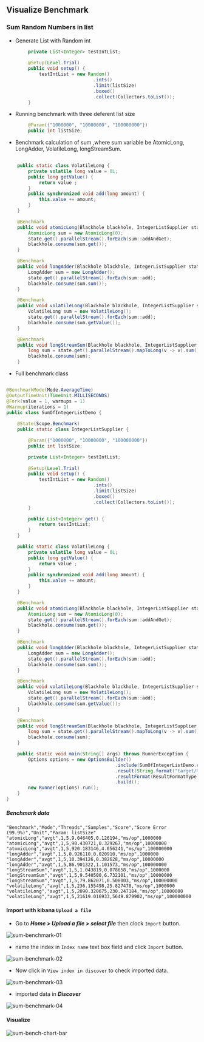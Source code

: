 ## Visualize Benchmark 


### Sum Random Numbers in list

- Generate List with Random int

```java
        private List<Integer> testIntList;
        
        @Setup(Level.Trial)
        public void setup() {
            testIntList = new Random()
                                .ints()
                                .limit(listSize)
                                .boxed()
                                .collect(Collectors.toList());
        }
````

- Running benchmark with three deferent list size

```java
        @Param({"1000000", "10000000", "100000000"})
        public int listSize;
```

- Benchmark calculation of sum ,where sum variable be AtomicLong, LongAdder, VolatileLong, longStreamSum.

```java
   
    public static class VolatileLong {
        private volatile long value = 0L;
        public long getValue() {
            return value ;
        }
        public synchronized void add(long amount) {
            this.value += amount;
        }
    }

    @Benchmark
    public void atomicLong(Blackhole blackhole, IntegerListSupplier state) {
        AtomicLong sum = new AtomicLong(0);
        state.get().parallelStream().forEach(sum::addAndGet);
        blackhole.consume(sum.get());
    }

    @Benchmark
    public void longAdder(Blackhole blackhole, IntegerListSupplier state) {
        LongAdder sum = new LongAdder();
        state.get().parallelStream().forEach(sum::add);
        blackhole.consume(sum.sum());
    }

    @Benchmark
    public void volatileLong(Blackhole blackhole, IntegerListSupplier state) {
        VolatileLong sum = new VolatileLong();
        state.get().parallelStream().forEach(sum::add);
        blackhole.consume(sum.getValue());
    }

    @Benchmark
    public void longStreamSum(Blackhole blackhole, IntegerListSupplier state) {
        long sum = state.get().parallelStream().mapToLong(v -> v).sum();
        blackhole.consume(sum);
    }
```
- Full benchmark class

```java

@BenchmarkMode(Mode.AverageTime)
@OutputTimeUnit(TimeUnit.MILLISECONDS)
@Fork(value = 1, warmups = 1)
@Warmup(iterations = 1)
public class SumOfIntegerListDemo {
    
    @State(Scope.Benchmark)
    public static class IntegerListSupplier {

        @Param({"1000000", "10000000", "100000000"})
        public int listSize;

        private List<Integer> testIntList;
        
        @Setup(Level.Trial)
        public void setup() {
            testIntList = new Random()
                                .ints()
                                .limit(listSize)
                                .boxed()
                                .collect(Collectors.toList());
        }

        public List<Integer> get() {
            return testIntList;
        }
    }

    public static class VolatileLong {
        private volatile long value = 0L;
        public long getValue() {
            return value ;
        }
        public synchronized void add(long amount) {
            this.value += amount;
        }
    }

    @Benchmark
    public void atomicLong(Blackhole blackhole, IntegerListSupplier state) {
        AtomicLong sum = new AtomicLong(0);
        state.get().parallelStream().forEach(sum::addAndGet);
        blackhole.consume(sum.get());
    }

    @Benchmark
    public void longAdder(Blackhole blackhole, IntegerListSupplier state) {
        LongAdder sum = new LongAdder();
        state.get().parallelStream().forEach(sum::add);
        blackhole.consume(sum.sum());
    }

    @Benchmark
    public void volatileLong(Blackhole blackhole, IntegerListSupplier state) {
        VolatileLong sum = new VolatileLong();
        state.get().parallelStream().forEach(sum::add);
        blackhole.consume(sum.getValue());
    }

    @Benchmark
    public void longStreamSum(Blackhole blackhole, IntegerListSupplier state) {
        long sum = state.get().parallelStream().mapToLong(v -> v).sum();
        blackhole.consume(sum);
    }

    public static void main(String[] args) throws RunnerException {
        Options options = new OptionsBuilder()
                                        .include(SumOfIntegerListDemo.class.getSimpleName())
                                        .result(String.format("target/%s_results_%s.csv", SumOfIntegerListDemo.class.getSimpleName(), LocalDateTime.now()))
                                        .resultFormat(ResultFormatType.CSV)
                                        .build();
        new Runner(options).run();
    }
}
```

##### Benchmark data

```csv
"Benchmark","Mode","Threads","Samples","Score","Score Error (99.9%)","Unit","Param: listSize"
"atomicLong","avgt",1,5,9.046405,0.126194,"ms/op",1000000
"atomicLong","avgt",1,5,90.430721,0.329267,"ms/op",10000000
"atomicLong","avgt",1,5,920.183146,4.056241,"ms/op",100000000
"longAdder","avgt",1,5,0.926110,0.020910,"ms/op",1000000
"longAdder","avgt",1,5,10.394126,0.382628,"ms/op",10000000
"longAdder","avgt",1,5,86.901322,1.101573,"ms/op",100000000
"longStreamSum","avgt",1,5,1.043819,0.078658,"ms/op",1000000
"longStreamSum","avgt",1,5,9.540500,6.732101,"ms/op",10000000
"longStreamSum","avgt",1,5,79.862071,0.508003,"ms/op",100000000
"volatileLong","avgt",1,5,236.155498,25.827478,"ms/op",1000000
"volatileLong","avgt",1,5,2090.320675,230.247184,"ms/op",10000000
"volatileLong","avgt",1,5,21619.016933,5649.879902,"ms/op",100000000
```

#### Import with kibana `Upload a file` 

- Go to ***Home > Upload a file > select file*** then clock `Import` button.

![sum-benchmark-01](images/sum-benchmark-01.png)

- name the index in  `Index name` text box  field and click `Import` button.

![sum-benchmark-02](images/sum-benchmark-02.png)

- Now click in `View index in discover` to check imported data. 

![sum-benchmark-03](images/sum-benchmark-03.png)

- imported data in ***Discover*** 

![sum-benchmark-04](images/sum-benchmark-04.png)

#### Visualize

![sum-bench-chart-bar](images/sum-bench-chart-bar.png)
